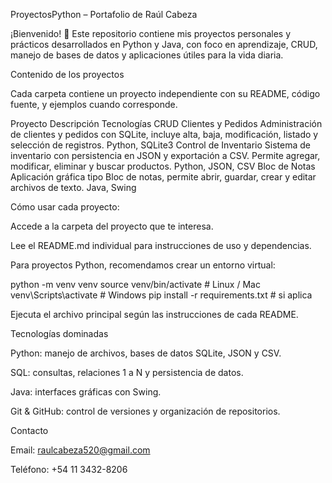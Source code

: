 ProyectosPython – Portafolio de Raúl Cabeza

¡Bienvenido! 🙌 Este repositorio contiene mis proyectos personales y prácticos desarrollados en Python y Java, con foco en aprendizaje, CRUD, manejo de bases de datos y aplicaciones útiles para la vida diaria.

Contenido de los proyectos

Cada carpeta contiene un proyecto independiente con su README, código fuente, y ejemplos cuando corresponde.

Proyecto	Descripción	Tecnologías
CRUD Clientes y Pedidos	Administración de clientes y pedidos con SQLite, incluye alta, baja, modificación, listado y selección de registros.	Python, SQLite3
Control de Inventario	Sistema de inventario con persistencia en JSON y exportación a CSV. Permite agregar, modificar, eliminar y buscar productos.	Python, JSON, CSV
Bloc de Notas	Aplicación gráfica tipo Bloc de notas, permite abrir, guardar, crear y editar archivos de texto.	Java, Swing

Cómo usar cada proyecto:

Accede a la carpeta del proyecto que te interesa.

Lee el README.md individual para instrucciones de uso y dependencias.

Para proyectos Python, recomendamos crear un entorno virtual:

python -m venv venv
source venv/bin/activate      # Linux / Mac
venv\Scripts\activate         # Windows
pip install -r requirements.txt   # si aplica


Ejecuta el archivo principal según las instrucciones de cada README.

Tecnologías dominadas

Python: manejo de archivos, bases de datos SQLite, JSON y CSV.

SQL: consultas, relaciones 1 a N y persistencia de datos.

Java: interfaces gráficas con Swing.

Git & GitHub: control de versiones y organización de repositorios.

Contacto

Email: raulcabeza520@gmail.com

Teléfono: +54 11 3432-8206
